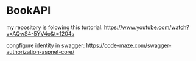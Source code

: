 # BookAPI
my repository is folowing this turtorial: https://www.youtube.com/watch?v=AQwS4-5YV4o&t=1204s

congfigure identity in swagger: https://code-maze.com/swagger-authorization-aspnet-core/
